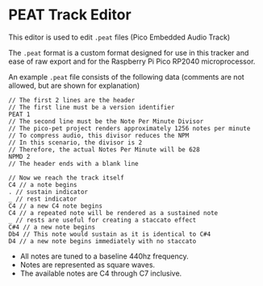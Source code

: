 # PEAT Track Editor
This editor is used to edit `.peat` files (Pico Embedded Audio Track)

The `.peat` format is a custom format designed for use in this tracker and ease of raw export and for the Raspberry Pi Pico RP2040 microprocessor.

An example `.peat` file consists of the following data
(comments are not allowed, but are shown for explanation)
```peat
// The first 2 lines are the header
// The first line must be a version identifier
PEAT 1
// The second line must be the Note Per Minute Divisor
// The pico-pet project renders approximately 1256 notes per minute
// To compress audio, this divisor reduces the NPM
// In this scenario, the divisor is 2
// Therefore, the actual Notes Per Minute will be 628
NPMD 2
// The header ends with a blank line

// Now we reach the track itself
C4 // a note begins
. // sustain indicator
_ // rest indicator
C4 // a new C4 note begins
C4 // a repeated note will be rendered as a sustained note
_ // rests are useful for creating a staccato effect
C#4 // a new note begins
Db4 // This note would sustain as it is identical to C#4
D4 // a new note begins immediately with no staccato
```

- All notes are tuned to a baseline 440hz frequency.
- Notes are represented as square waves.
- The available notes are C4 through C7 inclusive.
